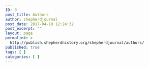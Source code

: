 ```yaml
---
ID: 8
post_title: Authors
author: shepherdjournal
post_date: 2017-04-19 12:24:32
post_excerpt: ""
layout: page
permalink: >
  http://publish.shepherdhistory.org/shepherdjournal/authors/
published: true
tags: [ ]
categories: [ ]
---
```

<!-- Here be dragons. -->